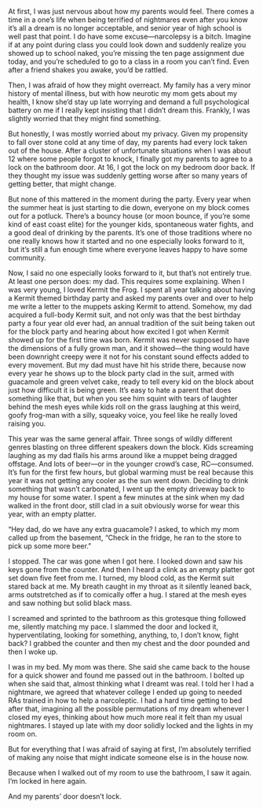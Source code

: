 At first, I was just nervous about how my parents would feel. There comes a time in a one’s life when being terrified of nightmares even after you know it’s all a dream is no longer acceptable, and senior year of high school is well past that point. I do have some excuse—narcolepsy is a bitch. Imagine if at any point during class you could look down and suddenly realize you showed up to school naked, you’re missing the ten page assignment due today, and you’re scheduled to go to a class in a room you can’t find. Even after a friend shakes you awake, you’d be rattled.

Then, I was afraid of how they might overreact. My family has a very minor history of mental illness, but with how neurotic my mom gets about my health, I know she’d stay up late worrying and demand a full psychological battery on me if I really kept insisting that I didn’t dream this. Frankly, I was slightly worried that they might find something.

But honestly, I was mostly worried about my privacy. Given my propensity to fall over stone cold at any time of day, my parents had every lock taken out of the house. After a cluster of unfortunate situations when I was about 12 where some people forgot to knock, I finally got my parents to agree to a lock on the bathroom door. At 16, I got the lock on my bedroom door back. If they thought my issue was suddenly getting worse after so many years of getting better, that might change.

But none of this mattered in the moment during the party. Every year when the summer heat is just starting to die down, everyone on my block comes out for a potluck. There’s a bouncy house (or moon bounce, if you’re some kind of east coast elite) for the younger kids, spontaneous water fights, and a good deal of drinking by the parents. It’s one of those traditions where no one really knows how it started and no one especially looks forward to it, but it’s still a fun enough time where everyone leaves happy to have some community.

Now, I said no one especially looks forward to it, but that’s not entirely true. At least one person does: my dad. This requires some explaining. When I was very young, I loved Kermit the Frog. I spent all year talking about having a Kermit themed birthday party and asked my parents over and over to help me write a letter to the muppets asking Kermit to attend. Somehow, my dad acquired a full-body Kermit suit, and not only was that the best birthday party a four year old ever had, an annual tradition of the suit being taken out for the block party and hearing about how excited I got when Kermit showed up for the first time was born. Kermit was never supposed to have the dimensions of a fully grown man, and it showed—the thing would have been downright creepy were it not for his constant sound effects added to every movement. But my dad must have hit his stride there, because now every year he shows up to the block party clad in the suit, armed with guacamole and green velvet cake, ready to tell every kid on the block about just how difficult it is being green. It’s easy to hate a parent that does something like that, but when you see him squint with tears of laughter behind the mesh eyes while kids roll on the grass laughing at this weird, goofy frog-man with a silly, squeaky voice, you feel like he really loved raising you. 

This year was the same general affair. Three songs of wildly different genres blasting on three different speakers down the block. Kids screaming laughing as my dad flails his arms around like a muppet being dragged offstage. And lots of beer—or in the younger crowd’s case, RC—consumed. It’s fun for the first few hours, but global warming must be real because this year it was not getting any cooler as the sun went down. Deciding to drink something that wasn’t carbonated, I went up the empty driveway back to my house for some water. I spent a few minutes at the sink when my dad walked in the front door, still clad in a suit obviously worse for wear this year, with an empty platter. 

“Hey dad, do we have any extra guacamole? I asked, to which my mom called up from the basement, “Check in the fridge, he ran to the store to pick up some more beer.”

I stopped. The car was gone when I got here. I looked down and saw his keys gone from the counter. And then I heard a clink as an empty platter got set down five feet from me. I turned, my blood cold, as the Kermit suit stared back at me. My breath caught in my throat as it silently leaned back, arms outstretched as if to comically offer a hug. I stared at the mesh eyes and saw nothing but solid black mass.

I screamed and sprinted to the bathroom as this grotesque thing followed me, silently matching my pace. I slammed the door and locked it, hyperventilating, looking for something, anything, to, I don’t know, fight back? I grabbed the counter and then my chest and the door pounded and then I woke up.

I was in my bed. My mom was there. She said she came back to the house for a quick shower and found me passed out in the bathroom. I bolted up when she said that, almost thinking what I dreamt was real. I told her I had a nightmare, we agreed that whatever college I ended up going to needed RAs trained in how to help a narcoleptic. I had a hard time getting to bed after that, imagining all the possible permutations of my dream whenever I closed my eyes, thinking about how much more real it felt than my usual nightmares. I stayed up late with my door solidly locked and the lights in my room on.

But for everything that I was afraid of saying at first, I’m absolutely terrified of making any noise that might indicate someone else is in the house now.

Because when I walked out of my room to use the bathroom, I saw it again. I’m locked in here again.

And my parents’ door doesn’t lock.